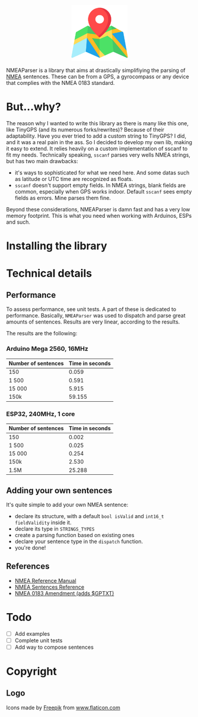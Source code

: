 <p align="center">
	<img src="logo.svg" width="30%">
</p>

NMEAParser is a library that aims at drastically simplifiying the parsing of [NMEA](https://www.wikiwand.com/en/NMEA_0183) sentences. These can be from a GPS, a gyrocompass or any device that complies with the NMEA 0183 standard.

# But...why?

The reason why I wanted to write this library as there is many like this one, like TinyGPS (and its numerous forks/rewrites)? Because of their adaptability. Have you ever tried to add a custom string to TinyGPS? I did, and it was a real pain in the ass. So I decided to develop my own lib, making it easy to extend. It relies heavily on a custom implementation of sscanf to fit my needs. Technically speaking, `sscanf`
parses very wells NMEA strings, but has two main drawbacks:
- it's ways to sophisticated for what we need here. And some datas such as latitude or UTC time are recognized as floats.
- `sscanf` doesn't support empty fields. In NMEA strings, blank fields are common, especially when GPS works indoor. Default `sscanf` sees empty fields as errors. Mine parses them fine.

Beyond these considerations, NMEAParser is damn fast and has a very low memory footprint. This is what you need when working with Arduinos, ESPs and such.

# Installing the library
# Technical details
## Performance
To assess performance, see unit tests. A part of these is dedicated to performance. Basically, `NMEAParser` was used to dispatch and parse great amounts of sentences. Results are very linear, according to the results.

The results are the following:

### Arduino Mega 2560, 16MHz

Number of sentences | Time in seconds
-|-
150 | 0.059
1 500 | 0.591
15 000 | 5.915
150k | 59.155

### ESP32, 240MHz, 1 core

Number of sentences | Time in seconds
-|-
150 | 0.002
1 500 | 0.025
15 000 | 0.254
150k | 2.530
1.5M | 25.288


## Adding your own sentences

It's quite simple to add your own NMEA sentence:
- declare its structure, with a default `bool isValid` and `int16_t fieldValidity` inside it.
- declare its type in `STRINGS_TYPES`
- create a parsing function based on existing ones
- declare your sentence type in the `dispatch` function.
- you're done!

## References

- [NMEA Reference Manual](https://www.sparkfun.com/datasheets/GPS/NMEA%20Reference%20Manual-Rev2.1-Dec07.pdf)
- [NMEA Sentences Reference](https://www.gpsinformation.org/dale/nmea.htm)
- [NMEA 0183 Amendment (adds $GPTXT)](https://www.nmea.org/Assets/20160520%20txt%20amendment.pdf)

# Todo
- [ ] Add examples
- [ ] Complete unit tests
- [ ] Add way to compose sentences

# Copyright
## Logo
Icons made by <a href="https://www.flaticon.com/authors/freepik" title="Freepik">Freepik</a> from <a href="https://www.flaticon.com/" title="Flaticon">www.flaticon.com</a>